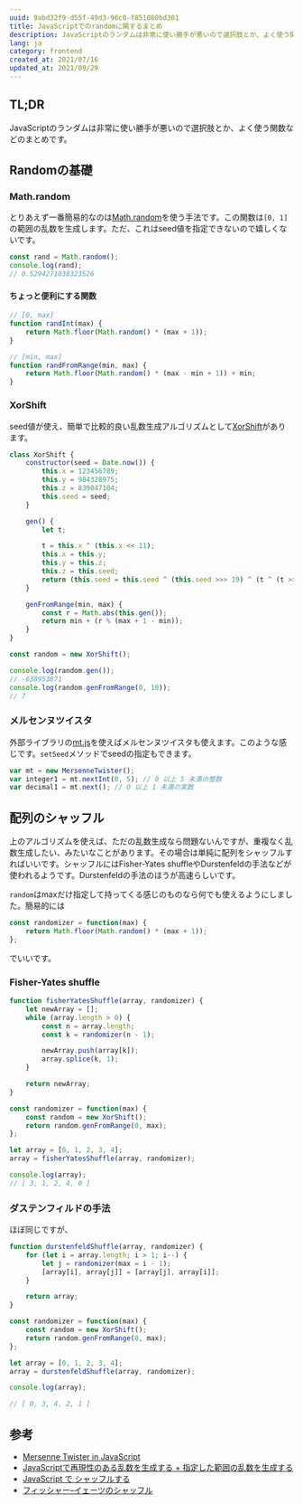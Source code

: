 ```yaml
---
uuid: 9abd32f9-d55f-49d3-96c0-f851080bd301
title: JavaScriptでのrandomに関するまとめ
description: JavaScriptのランダムは非常に使い勝手が悪いので選択肢とか、よく使う関数などのまとめです。
lang: ja
category: frontend
created_at: 2021/07/16
updated_at: 2021/09/29
---
```


## TL;DR

JavaScriptのランダムは非常に使い勝手が悪いので選択肢とか、よく使う関数などのまとめです。

## Randomの基礎

### Math.random

とりあえず一番簡易的なのは[Math.random](https://developer.mozilla.org/ja/docs/Web/JavaScript/Reference/Global_Objects/Math/random)を使う手法です。この関数は`[0, 1]`の範囲の乱数を生成します。ただ、これはseed値を指定できないので嬉しくないです。

```js
const rand = Math.random();
console.log(rand);
// 0.5294271038323526
```

#### ちょっと便利にする関数

```js
// [0, max]
function randInt(max) {
    return Math.floor(Math.random() * (max + 1));
}

// [min, max]
function randFromRange(min, max) {
    return Math.floor(Math.random() * (max - min + 1)) + min;
}
```

### XorShift

seed値が使え、簡単で比較的良い乱数生成アルゴリズムとして[XorShift](https://ja.wikipedia.org/wiki/Xorshift)があります。

```js
class XorShift {
    constructor(seed = Date.now()) {
        this.x = 123456789;
        this.y = 984328975;
        this.z = 839047104;
        this.seed = seed;
    }

    gen() {
        let t;

        t = this.x ^ (this.x << 11);
        this.x = this.y;
        this.y = this.z;
        this.z = this.seed;
        return (this.seed = this.seed ^ (this.seed >>> 19) ^ (t ^ (t >>> 8)));
    }

    genFromRange(min, max) {
        const r = Math.abs(this.gen());
        return min + (r % (max + 1 - min));
    }
}
```

```js
const random = new XorShift();

console.log(random.gen());
// -638953871
console.log(random.genFromRange(0, 10));
// 7
```

### メルセンヌツイスタ

外部ライブラリの[mt.js](https://magicant.github.io/sjavascript/mt.js)を使えばメルセンヌツイスタも使えます。このような感じです。`setSeed`メソッドでseedの指定もできます。

```js
var mt = new MersenneTwister();
var integer1 = mt.nextInt(0, 5); // 0 以上 5 未満の整数
var decimal1 = mt.next(); // 0 以上 1 未満の実数
```

## 配列のシャッフル

上のアルゴリズムを使えば、ただの乱数生成なら問題ないんですが、重複なく乱数生成したい、みたいなことがあります。その場合は単純に配列をシャッフルすればいいです。シャッフルにはFisher-Yates shuffleやDurstenfeldの手法などが使われるようです。Durstenfeldの手法のほうが高速らしいです。

`random`はmaxだけ指定して持ってくる感じのものなら何でも使えるようにしました。簡易的には

```js
const randomizer = function(max) {
    return Math.floor(Math.random() * (max + 1));
};
```

でいいです。

### Fisher-Yates shuffle

```js
function fisherYatesShuffle(array, randomizer) {
    let newArray = [];
    while (array.length > 0) {
        const n = array.length;
        const k = randomizer(n - 1);

        newArray.push(array[k]);
        array.splice(k, 1);
    }

    return newArray;
}

const randomizer = function(max) {
    const random = new XorShift();
    return random.genFromRange(0, max);
};

let array = [0, 1, 2, 3, 4];
array = fisherYatesShuffle(array, randomizer);

console.log(array);
// [ 3, 1, 2, 4, 0 ]
```

### ダステンフィルドの手法

ほぼ同じですが、

```js
function durstenfeldShuffle(array, randomizer) {
    for (let i = array.length; i > 1; i--) {
        let j = randomizer(max = i - 1);
        [array[i], array[j]] = [array[j], array[i]];
    }

    return array;
}

const randomizer = function(max) {
    const random = new XorShift();
    return random.genFromRange(0, max);
};

let array = [0, 1, 2, 3, 4];
array = durstenfeldShuffle(array, randomizer);

console.log(array);

// [ 0, 3, 4, 2, 1 ]
```

## 参考

- [Mersenne Twister in JavaScript](https://magicant.github.io/sjavascript/mt.html)
- [JavaScriptで再現性のある乱数を生成する + 指定した範囲の乱数を生成する](https://sbfl.net/blog/2017/06/01/javascript-reproducible-random/)
- [JavaScript で シャッフルする](https://qiita.com/pure-adachi/items/77fdf665ff6e5ea22128)
- [フィッシャー–イェーツのシャッフル](https://ja.wikipedia.org/wiki/%E3%83%95%E3%82%A3%E3%83%83%E3%82%B7%E3%83%A3%E3%83%BC%E2%80%93%E3%82%A4%E3%82%A7%E3%83%BC%E3%83%84%E3%81%AE%E3%82%B7%E3%83%A3%E3%83%83%E3%83%95%E3%83%AB)
